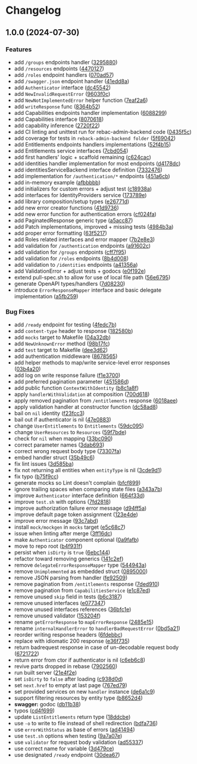 # Changelog

## 1.0.0 (2024-07-30)


### Features

* add `/groups` endpoints handler ([3295880](https://github.com/canonical/rebac-admin-ui-handlers/commit/329588054390d6af3062852d6107dbe5c0a453ff))
* add `/resources` endpoints ([4470127](https://github.com/canonical/rebac-admin-ui-handlers/commit/44701277ca219d88d1bca92627a2f44ac87f1a0a))
* add `/roles` endpoint handlers ([070ad57](https://github.com/canonical/rebac-admin-ui-handlers/commit/070ad576c7807c9819f7be1017c37baf99f7d4f5))
* add `/swagger.json` endpoint handler ([41edd8a](https://github.com/canonical/rebac-admin-ui-handlers/commit/41edd8aa118334ec971a5627c76e1ea926e99d68))
* add `Authenticator` interface ([dc45542](https://github.com/canonical/rebac-admin-ui-handlers/commit/dc455428390d1d38705b19f336a62bfebc2ad31b))
* add `NewInvalidRequestError` ([9603f0c](https://github.com/canonical/rebac-admin-ui-handlers/commit/9603f0ceb3193390f5e9e03aa1738ba38007e03f))
* add `NewNotImplementedError` helper function ([7eaf2a6](https://github.com/canonical/rebac-admin-ui-handlers/commit/7eaf2a6f1e9986289ee9964fde224ce075fbf163))
* add `writeResponse` func ([8364b52](https://github.com/canonical/rebac-admin-ui-handlers/commit/8364b52769e13d5904f9a2af2fe15654828dfb3f))
* add Capabilities endpoints handler implementation ([6088299](https://github.com/canonical/rebac-admin-ui-handlers/commit/608829944be0cd6ec8fac4be67dec3efe1d1b8d4))
* add Capabilities interface ([8070618](https://github.com/canonical/rebac-admin-ui-handlers/commit/8070618a9848ba62c6228c903cdcb60906c4bebf))
* add capability inference ([2720f22](https://github.com/canonical/rebac-admin-ui-handlers/commit/2720f22f87475a8cacc173b46726ce79f63a310a))
* add CI linting and unittest run for rebac-admin-backend code ([0435f5c](https://github.com/canonical/rebac-admin-ui-handlers/commit/0435f5c205514be7a55ff91309b7f721b51a044a))
* add coverage for tests in `reback-admin-backend folder` ([5f69042](https://github.com/canonical/rebac-admin-ui-handlers/commit/5f6904251b8d6c2eb701e3521dd14ef6af3cff71))
* add Entitlements endpoints handlers implementations ([52f4b15](https://github.com/canonical/rebac-admin-ui-handlers/commit/52f4b1591834d0b87649d7561b36ca3dec171836))
* add Entitlements service interfaces ([7cbd054](https://github.com/canonical/rebac-admin-ui-handlers/commit/7cbd05401974f8ad7878156005008e8463c7bab8))
* add first handlers' logic + scaffold remaining ([c624cac](https://github.com/canonical/rebac-admin-ui-handlers/commit/c624cac9563fd6bb4a4c5dee913f793fa9f444e7))
* add identities handler implementation for most endpoints ([d4178dc](https://github.com/canonical/rebac-admin-ui-handlers/commit/d4178dcf4a9b2a9d30a90565d0ca3b07a55db629))
* add identitiesServiceBackend interface definition ([7332476](https://github.com/canonical/rebac-admin-ui-handlers/commit/7332476efd7dd0d921740ecaf67277af10a783d7))
* add implementation for `/authentication/*` endpoints ([451a6cb](https://github.com/canonical/rebac-admin-ui-handlers/commit/451a6cb309448be437b816b0219671fbec4e14f9))
* add in-memory example ([afbbbbb](https://github.com/canonical/rebac-admin-ui-handlers/commit/afbbbbb578f31901dac519c69e86915dbfb73bc8))
* add initializers for custom errors + adjust test ([c18938a](https://github.com/canonical/rebac-admin-ui-handlers/commit/c18938aa282fe5a604a029f0548cf1052b3b9a6b))
* add interfaces for IdentityProviders service ([173789e](https://github.com/canonical/rebac-admin-ui-handlers/commit/173789ee5d691ef774cfa2e7b476a1f68e1888a3))
* add library composition/setup types ([e26771d](https://github.com/canonical/rebac-admin-ui-handlers/commit/e26771d93eba124bcecab942c4832c549870dd91))
* add new error creator functions ([41d9736](https://github.com/canonical/rebac-admin-ui-handlers/commit/41d97366105877edf068b42f8ded518c030c8eb9))
* add new error function for authentication errors ([cf024fa](https://github.com/canonical/rebac-admin-ui-handlers/commit/cf024fa52114bc29b3290b0e458e1a9ede3a9ca1))
* add PaginatedResponse generic type ([a5acc87](https://github.com/canonical/rebac-admin-ui-handlers/commit/a5acc876d905863df20ab0202d6455bb3cf5a37e))
* add Patch implementations, improved + missing tests ([4984b3a](https://github.com/canonical/rebac-admin-ui-handlers/commit/4984b3a4223e1c9f15f3d1035b2364c60a047f14))
* add proper error formatting ([63f5217](https://github.com/canonical/rebac-admin-ui-handlers/commit/63f52175775d86e195547825393b2bf68924bb87))
* add Roles related interfaces and error mapper ([7b2e8e3](https://github.com/canonical/rebac-admin-ui-handlers/commit/7b2e8e39195856e1e8cba50429afbe9cc4f3499b))
* add validation for `/authentication` endpoints ([a91602c](https://github.com/canonical/rebac-admin-ui-handlers/commit/a91602cf5c640c067733ec1e3857903313eef940))
* add validation for `/groups` endpoints ([cff7f95](https://github.com/canonical/rebac-admin-ui-handlers/commit/cff7f9570cd29f76597e0fa1e41c57dd4f6292ee))
* add validation for `/roles` endpoints ([8b4d008](https://github.com/canonical/rebac-admin-ui-handlers/commit/8b4d0087d99bae41ac20b905b95df92c5c07253d))
* add validation to `/identities` endpoints ([a41356a](https://github.com/canonical/rebac-admin-ui-handlers/commit/a41356a32f9b06cf37be5ef7ba7371a57342b4c6))
* add ValidationError + adjust tests + godocs ([e0f192e](https://github.com/canonical/rebac-admin-ui-handlers/commit/e0f192ed57fef3860cf5b1b499003944acd018cb))
* extend pull-spec.sh to allow for use of local file path ([56e6795](https://github.com/canonical/rebac-admin-ui-handlers/commit/56e6795089876695016a1770153c5be9580aec0b))
* generate OpenAPI types/handlers ([7d08230](https://github.com/canonical/rebac-admin-ui-handlers/commit/7d08230ac298bda885bd31e90f375b11bc0f4ee8))
* introduce `ErrorResponseMapper` interface and basic delegate implementation ([a5fb259](https://github.com/canonical/rebac-admin-ui-handlers/commit/a5fb2594417e662a5add9c513caa988a1a941189))


### Bug Fixes

* add `/ready` endpoint for testing ([4fedc7b](https://github.com/canonical/rebac-admin-ui-handlers/commit/4fedc7bc6ccbc0a57605880af55aebcd30178cb5))
* add `content-type` header to response ([182580b](https://github.com/canonical/rebac-admin-ui-handlers/commit/182580bcdf9b5c2556698363c25aae945ae9f2db))
* add `mocks` target to Makefile ([04a32db](https://github.com/canonical/rebac-admin-ui-handlers/commit/04a32dbfb460f280ba6357cacf964cd598e7cfa8))
* add `NewUnknownError` method ([98b17fc](https://github.com/canonical/rebac-admin-ui-handlers/commit/98b17fc549824dd58219304ea6ce12f8d85cb94d))
* add `test` target to Makefile ([dee3d62](https://github.com/canonical/rebac-admin-ui-handlers/commit/dee3d627c943822bdffdc0f94ec4ef2a17c21e76))
* add authentication middleware ([8678565](https://github.com/canonical/rebac-admin-ui-handlers/commit/8678565b9d6014b558ce0f142fcf99d4eb4d7983))
* add helper methods to map/write service-level error responses ([03b4a20](https://github.com/canonical/rebac-admin-ui-handlers/commit/03b4a20def6cae024cac1c9a9a8c5e039efd2052))
* add log on write response failure ([f1e3700](https://github.com/canonical/rebac-admin-ui-handlers/commit/f1e3700bfdbf8f7e566e7ed889e8a37a354a961d))
* add preferred pagination parameter ([451586d](https://github.com/canonical/rebac-admin-ui-handlers/commit/451586d7a2df8c97d72d31e0f386901860454c13))
* add public function `ContextWithIdentity` ([b8c1a8f](https://github.com/canonical/rebac-admin-ui-handlers/commit/b8c1a8f9f7580446d9c9b5d98f75fd143f13bc95))
* apply `handlerWithValidation` at composition ([700d618](https://github.com/canonical/rebac-admin-ui-handlers/commit/700d618b9869d1e475b78c7c79bda674bd480ed4))
* apply removed pagination from `/entitlements` response ([6018aee](https://github.com/canonical/rebac-admin-ui-handlers/commit/6018aeeadc57168754047c1137327ce306e2d701))
* apply validation handler at constructor function ([dc58ad8](https://github.com/canonical/rebac-admin-ui-handlers/commit/dc58ad8db1a31d54396b1fe3b8fb434c90ad23c3))
* bail on `nil` identity ([f23fcc3](https://github.com/canonical/rebac-admin-ui-handlers/commit/f23fcc33ddd2a964cb0104a394cf8b4b630e5997))
* bail out if authenticator is nil ([47e0883](https://github.com/canonical/rebac-admin-ui-handlers/commit/47e0883f1a46b781349f4fddee4726ffee40b08a))
* change `UserEntitlements` to `Entitlements` ([59dc095](https://github.com/canonical/rebac-admin-ui-handlers/commit/59dc09589bd9e5a580fc0fc15940bf0ba7a1669b))
* change `UserResources` to `Resources` ([59f7bde](https://github.com/canonical/rebac-admin-ui-handlers/commit/59f7bdec0e308a638a2e134d393a761c363eac67))
* check for `nil` when mapping ([33bc090](https://github.com/canonical/rebac-admin-ui-handlers/commit/33bc0900d41788184219f105324e2f76bcd80fb7))
* correct parameter names ([3dab693](https://github.com/canonical/rebac-admin-ui-handlers/commit/3dab693c55cdc6667418b445837e05faaf7d26df))
* correct wrong request body type ([73307fa](https://github.com/canonical/rebac-admin-ui-handlers/commit/73307fac34e1a3326375b181e3c76e725d02e8b9))
* embed handler struct ([35b49c6](https://github.com/canonical/rebac-admin-ui-handlers/commit/35b49c6988ccc1647e53bfc3d1e5346c4d9d2c05))
* fix lint issues ([3d585ba](https://github.com/canonical/rebac-admin-ui-handlers/commit/3d585bad497c7f37cc5f3b00628c17f54c65e925))
* fix not returning all entities when `entityType` is nil ([3cde9d1](https://github.com/canonical/rebac-admin-ui-handlers/commit/3cde9d14b0bc1123d6246f0b0aae1f7645d4771b))
* fix typo ([b75f9cc](https://github.com/canonical/rebac-admin-ui-handlers/commit/b75f9ccf77b58a3862e8b3fb2579a64f1b7b552a))
* generate mocks so Lint doesn't complain ([bfcf899](https://github.com/canonical/rebac-admin-ui-handlers/commit/bfcf89981726c4e5e349c072e9b53a434d034db6))
* ignore trailing spaces when comparing state files ([a343a7b](https://github.com/canonical/rebac-admin-ui-handlers/commit/a343a7b4283d1b911b4693924fa0df284b2ae15a))
* improve `Authenticator` interface definition ([664f33d](https://github.com/canonical/rebac-admin-ui-handlers/commit/664f33dfc96eee706f77f3878c66f9b2344e1808))
* improve `test.sh` with options ([7fd2818](https://github.com/canonical/rebac-admin-ui-handlers/commit/7fd2818e18970671a46c066b956d09e93b11f836))
* improve authorization failure error message ([d94ff5a](https://github.com/canonical/rebac-admin-ui-handlers/commit/d94ff5a6a783a91504fc8182cca967e04bc0515c))
* improve default page token assignment ([123e4de](https://github.com/canonical/rebac-admin-ui-handlers/commit/123e4de3fbf36a352391bebaf43361f6d06769a5))
* improve error message ([93c7abd](https://github.com/canonical/rebac-admin-ui-handlers/commit/93c7abd53569a230008e1050ed8ecde7e03405c9))
* install `mock/mockgen` in `mocks` target ([e5c68c7](https://github.com/canonical/rebac-admin-ui-handlers/commit/e5c68c7824021eaaa166e3841b5102bc1be2d439))
* issue when linting after merge ([3ff16dc](https://github.com/canonical/rebac-admin-ui-handlers/commit/3ff16dc1fe04de8751525c4692289545143d26b0))
* make `Authenticator` component optional ([0a9fafb](https://github.com/canonical/rebac-admin-ui-handlers/commit/0a9fafbcd643974d27e3560d01a4eb90e317e90d))
* move to repo root ([b4f931f](https://github.com/canonical/rebac-admin-ui-handlers/commit/b4f931fde4e370b9e0cf853e25b4f37ad984c0db))
* persist when `isDirty` is `true` ([6ebc144](https://github.com/canonical/rebac-admin-ui-handlers/commit/6ebc144e770bdb03e879ad65374242d9c313fd62))
* refactor toward removing generics ([141c2ef](https://github.com/canonical/rebac-admin-ui-handlers/commit/141c2efc49b1426bfed6b847915c0636c5edf91a))
* remove `delegateErrorResponseMapper` type ([544943a](https://github.com/canonical/rebac-admin-ui-handlers/commit/544943abdc2969cf53d6c06d4dea1329aa9bb48b))
* remove `Unimplemented` as embedded struct ([0895000](https://github.com/canonical/rebac-admin-ui-handlers/commit/0895000b365e412951427956b66899513d584048))
* remove JSON parsing from handler ([fe92509](https://github.com/canonical/rebac-admin-ui-handlers/commit/fe9250962bb622812d11e6466ad9416d25e3bdd3))
* remove pagination from `/entitlements` response ([7ded910](https://github.com/canonical/rebac-admin-ui-handlers/commit/7ded9101888ac76c0a88aa431698d08f5f4d1647))
* remove pagination from `CapabilitiesService` ([e1c87ed](https://github.com/canonical/rebac-admin-ui-handlers/commit/e1c87edc99b8740929c7a6ae4e3734738a904a50))
* remove unused `skip` field in tests ([b6c3187](https://github.com/canonical/rebac-admin-ui-handlers/commit/b6c3187e336416dfc92de6470bb0a05c0984248a))
* remove unused interfaces ([e077347](https://github.com/canonical/rebac-admin-ui-handlers/commit/e077347835d27533e7f05c539eaec5e735ddbeea))
* remove unused interfaces references ([36bfc1e](https://github.com/canonical/rebac-admin-ui-handlers/commit/36bfc1e885b64c8244892275f8a9356b640acb4f))
* remove unused validator ([153204f](https://github.com/canonical/rebac-admin-ui-handlers/commit/153204fb1338201ec57246a3aa6db91bdc0c58b8))
* rename `getErrorResponse` to `mapErrorResponse` ([2485e15](https://github.com/canonical/rebac-admin-ui-handlers/commit/2485e1586088a07df2dbdbbb3f6678e1d5bd9346))
* rename `internalHandlerError` to `handlerBadRequestError` ([0bd5a21](https://github.com/canonical/rebac-admin-ui-handlers/commit/0bd5a212c43f1595224044269a1914879ea6dcf5))
* reorder writing response headers ([6fdebbc](https://github.com/canonical/rebac-admin-ui-handlers/commit/6fdebbcbbdc5b43e0e933aab2f4a900929fdd2ea))
* replace with idiomatic 200 response ([e36f735](https://github.com/canonical/rebac-admin-ui-handlers/commit/e36f735eda10bb7624ae9a8e4c463f871b58ed77))
* return badrequest response in case of un-decodable request body ([6721722](https://github.com/canonical/rebac-admin-ui-handlers/commit/6721722e9b85ba13e183cae137e953cee5b5b974))
* return error from ctor if authenticator is nil ([c6eb6c8](https://github.com/canonical/rebac-admin-ui-handlers/commit/c6eb6c88c2d2d7ac1c68c6fbe8b3af838e59d0a2))
* revive parts dropped in rebase ([7902560](https://github.com/canonical/rebac-admin-ui-handlers/commit/790256009282b2e10493f7b698956fb6064df0ee))
* run built server ([21e4f2e](https://github.com/canonical/rebac-admin-ui-handlers/commit/21e4f2e0dd9d9ee22fc433c147375bf9d69947bf))
* set `isDirty` to `false` after loading ([c938d0d](https://github.com/canonical/rebac-admin-ui-handlers/commit/c938d0d4e11993d1a123aa850a6a7f7d173e43bb))
* set `next.href` to empty at last page ([767ed79](https://github.com/canonical/rebac-admin-ui-handlers/commit/767ed7976b51606d5121bff96eeb91f8534a314e))
* set provided services on new `handler` instance ([de6a1c9](https://github.com/canonical/rebac-admin-ui-handlers/commit/de6a1c979009f53bf12b4055f91b88b10be71a34))
* support filtering resources by entity type ([b8652d4](https://github.com/canonical/rebac-admin-ui-handlers/commit/b8652d47ab6ddf1a2e9f5b1d39d29720867d2661))
* **swagger:** godoc ([db11b38](https://github.com/canonical/rebac-admin-ui-handlers/commit/db11b385590e9918700d97321c337e75d7abde8d))
* typos ([cd4f699](https://github.com/canonical/rebac-admin-ui-handlers/commit/cd4f6997654109ae56954c495c661a3203890220))
* update `ListEntitlements` return type ([18ddcbe](https://github.com/canonical/rebac-admin-ui-handlers/commit/18ddcbee8e01359acb7523ddd7cdefb987218718))
* use `-o` to write to file instead of shell redirection ([bdfa736](https://github.com/canonical/rebac-admin-ui-handlers/commit/bdfa7364b72f77144eb0d1b0642e9c330d618246))
* use `errorWithStatus` as base of errors ([ad41494](https://github.com/canonical/rebac-admin-ui-handlers/commit/ad414941ea3e89ee5dd200b938ce1be574c88bd7))
* use `test.sh` options when testing ([9a7a07e](https://github.com/canonical/rebac-admin-ui-handlers/commit/9a7a07eff1b1ed6cb89263e646c9a762756fb4f0))
* use `validator` for request body validation ([ad55337](https://github.com/canonical/rebac-admin-ui-handlers/commit/ad55337ed0895ad65e002334449d946218cf4420))
* use correct name for variable ([3d479ce](https://github.com/canonical/rebac-admin-ui-handlers/commit/3d479cec5833a8a227e3e46de3301cb5fb553aef))
* use designated `/ready` endpoint ([30dea67](https://github.com/canonical/rebac-admin-ui-handlers/commit/30dea6794768ba2b58922adf0d5a527d2a795b4f))
